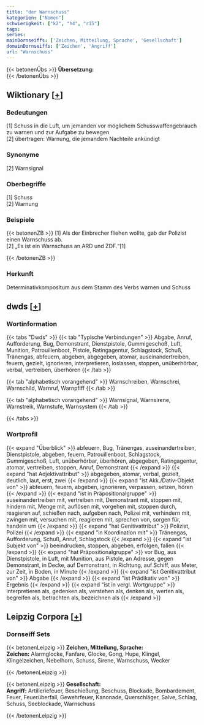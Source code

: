 ```yaml
---
title: "der Warnschuss"
kategorien: ["Nomen"]
schwierigkeit: ["k2", "h4", "r15"]
tags:
series:
mainDornseiffs: ['Zeichen, Mitteilung, Sprache', 'Gesellschaft']
domainDornseiffs: ['Zeichen', 'Angriff']
url: "Warnschuss"
---
```


{{< betonenÜbs >}}
**Übersetzung:**  
{{< /betonenÜbs >}}

## Wiktionary [[+](https://de.wiktionary.org/wiki/Warnschuss)]

### Bedeutungen
[1] Schuss in die Luft, um jemanden vor möglichem Schusswaffengebrauch zu warnen und zur Aufgabe zu bewegen  
[2] übertragen: Warnung, die jemandem Nachteile ankündigt  

### Synonyme
[2] Warnsignal  

### Oberbegriffe
[1] Schuss  
[2] Warnung  

### Beispiele
{{< betonenZB >}}
[1] Als der Einbrecher fliehen wollte, gab der Polizist einen Warnschuss ab.  
[2] „Es ist ein Warnschuss an ARD und ZDF.“[1]  

{{< /betonenZB >}}
### Herkunft
Determinativkompositum aus dem Stamm des Verbs warnen und Schuss  



## dwds [[+](https://www.dwds.de/wb/Warnschuss)]

### Wortinformation
{{< tabs "Dwds" >}}
{{< tab "Typische Verbindungen" >}}
Abgabe, Anruf, Aufforderung, Bug, Demonstrant, Dienstpistole, Gummigeschoß, Luft, Munition, Patrouillenboot, Pistole, Ratingagentur, Schlagstock, Schuß, Tränengas, abfeuern, abgeben, abgegeben, atomar, auseinandertreiben, feuern, gezielt, ignorieren, interpretieren, loslassen, stoppen, unüberhörbar, verbal, vertreiben, überhören
{{< /tab >}}

{{< tab "alphabetisch vorangehend" >}}
Warnschreiben, Warnschrei, Warnschild, Warnruf, Warnpfiff
{{< /tab >}}

{{< tab "alphabetisch vorangehend" >}}
Warnsignal, Warnsirene, Warnstreik, Warnstufe, Warnsystem
{{< /tab >}}

{{< /tabs >}}

### Wortprofil
{{< expand "Überblick" >}} abfeuern, Bug, Tränengas, auseinandertreiben, Dienstpistole, abgeben, feuern, Patrouillenboot, Schlagstock, Gummigeschoß, Luft, unüberhörbar, überhören, abgegeben, Ratingagentur, atomar, vertreiben, stoppen, Anruf, Demonstrant {{< /expand >}}
{{< expand "hat Adjektivattribut" >}} abgegeben, atomar, verbal, gezielt, deutlich, laut, erst, zwei {{< /expand >}}
{{< expand "ist Akk./Dativ-Objekt von" >}} abfeuern, feuern, abgeben, ignorieren, verpassen, setzen, hören {{< /expand >}}
{{< expand "ist in Präpositionalgruppe" >}} auseinandertreiben mit, vertreiben mit, Demonstrant mit, stoppen mit, hindern mit, Menge mit, auflösen mit, vorgehen mit, stoppen durch, reagieren auf, schießen nach, aufgeben nach, Polizei mit, verhindern mit, zwingen mit, versuchen mit, reagieren mit, sprechen von, sorgen für, handeln um {{< /expand >}}
{{< expand "hat Genitivattribut" >}} Polizist, Polizei {{< /expand >}}
{{< expand "in Koordination mit" >}} Tränengas, Aufforderung, Schuß, Anruf, Schlagstock {{< /expand >}}
{{< expand "ist Subjekt von" >}} beeindrucken, stoppen, abgeben, erfolgen, fallen {{< /expand >}}
{{< expand "hat Präpositionalgruppe" >}} vor Bug, aus Dienstpistole, in Luft, mit Munition, aus Pistole, an Adresse, gegen Demonstrant, in Decke, auf Demonstrant, in Richtung, auf Schiff, aus Meter, zur Zeit, in Boden, in Minute {{< /expand >}}
{{< expand "ist Genitivattribut von" >}} Abgabe {{< /expand >}}
{{< expand "ist Prädikativ von" >}} Ergebnis {{< /expand >}}
{{< expand "ist in vergl. Wortgruppe" >}} interpretieren als, gedenken als, verstehen als, denken als, werten als, begreifen als, betrachten als, bezeichnen als {{< /expand >}}

## Leipzig Corpora [[+](https://corpora.uni-leipzig.de/en/res?word=Warnschuss&corpusId=deu_newscrawl-public_2018)]

### Dornseiff Sets
{{< betonenLeipzig >}}
**Zeichen, Mitteilung, Sprache:**  
**Zeichen:** Alarmglocke, Fanfare, Glocke, Gong, Hupe, Klingel, Klingelzeichen, Nebelhorn, Schuss, Sirene, Warnschuss, Wecker  

{{< /betonenLeipzig >}}


{{< betonenLeipzig >}}
**Gesellschaft:**  
**Angriff:** Artilleriefeuer, Beschießung, Beschuss, Blockade, Bombardement, Feuer, Feuerüberfall, Gewehrfeuer, Kanonade, Querschläger, Salve, Schlag, Schuss, Seeblockade, Warnschuss  

{{< /betonenLeipzig >}}
